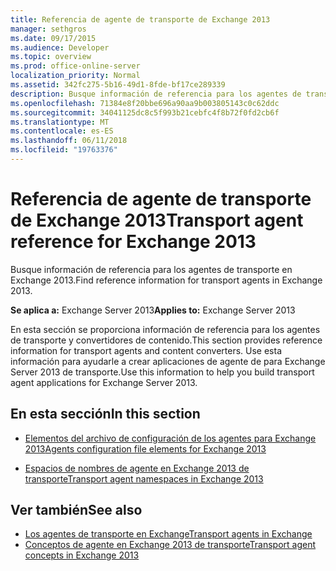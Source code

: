 ```yaml
---
title: Referencia de agente de transporte de Exchange 2013
manager: sethgros
ms.date: 09/17/2015
ms.audience: Developer
ms.topic: overview
ms.prod: office-online-server
localization_priority: Normal
ms.assetid: 342fc275-5b16-49d1-8fde-bf17ce289339
description: Busque información de referencia para los agentes de transporte en Exchange 2013.
ms.openlocfilehash: 71384e8f20bbe696a90aa9b003805143c0c62ddc
ms.sourcegitcommit: 34041125dc8c5f993b21cebfc4f8b72f0fd2cb6f
ms.translationtype: MT
ms.contentlocale: es-ES
ms.lasthandoff: 06/11/2018
ms.locfileid: "19763376"
---
```

# <a name="transport-agent-reference-for-exchange-2013"></a><span data-ttu-id="55852-103">Referencia de agente de transporte de Exchange 2013</span><span class="sxs-lookup"><span data-stu-id="55852-103">Transport agent reference for Exchange 2013</span></span>

<span data-ttu-id="55852-104">Busque información de referencia para los agentes de transporte en Exchange 2013.</span><span class="sxs-lookup"><span data-stu-id="55852-104">Find reference information for transport agents in Exchange 2013.</span></span>
  
<span data-ttu-id="55852-105">**Se aplica a:** Exchange Server 2013</span><span class="sxs-lookup"><span data-stu-id="55852-105">**Applies to:** Exchange Server 2013</span></span> 
  
<span data-ttu-id="55852-106">En esta sección se proporciona información de referencia para los agentes de transporte y convertidores de contenido.</span><span class="sxs-lookup"><span data-stu-id="55852-106">This section provides reference information for transport agents and content converters.</span></span> <span data-ttu-id="55852-107">Use esta información para ayudarle a crear aplicaciones de agente de para Exchange Server 2013 de transporte.</span><span class="sxs-lookup"><span data-stu-id="55852-107">Use this information to help you build transport agent applications for Exchange Server 2013.</span></span>
  
## <a name="in-this-section"></a><span data-ttu-id="55852-108">En esta sección</span><span class="sxs-lookup"><span data-stu-id="55852-108">In this section</span></span>

- [<span data-ttu-id="55852-109">Elementos del archivo de configuración de los agentes para Exchange 2013</span><span class="sxs-lookup"><span data-stu-id="55852-109">Agents configuration file elements for Exchange 2013</span></span>](agents-configuration-file-elements-for-exchange-2013.md)
    
- [<span data-ttu-id="55852-110">Espacios de nombres de agente en Exchange 2013 de transporte</span><span class="sxs-lookup"><span data-stu-id="55852-110">Transport agent namespaces in Exchange 2013</span></span>](transport-agent-namespaces-in-exchange-2013.md)
    
## <a name="see-also"></a><span data-ttu-id="55852-111">Ver también</span><span class="sxs-lookup"><span data-stu-id="55852-111">See also</span></span>

- [<span data-ttu-id="55852-112">Los agentes de transporte en Exchange</span><span class="sxs-lookup"><span data-stu-id="55852-112">Transport agents in Exchange</span></span>](transport-agents-in-exchange-2013.md)
- [<span data-ttu-id="55852-113">Conceptos de agente en Exchange 2013 de transporte</span><span class="sxs-lookup"><span data-stu-id="55852-113">Transport agent concepts in Exchange 2013</span></span>](transport-agent-concepts-in-exchange-2013.md)

